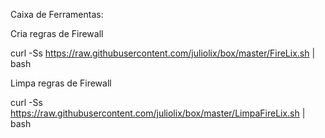 Caixa de Ferramentas:

Cria regras de Firewall

curl -Ss https://raw.githubusercontent.com/juliolix/box/master/FireLix.sh | bash 

Limpa regras de Firewall

curl -Ss https://raw.githubusercontent.com/juliolix/box/master/LimpaFireLix.sh | bash 

